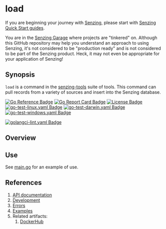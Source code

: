 # load

If you are beginning your journey with [Senzing],
please start with [Senzing Quick Start guides].

You are in the [Senzing Garage] where projects are "tinkered" on.
Although this GitHub repository may help you understand an approach to using Senzing,
it's not considered to be "production ready" and is not considered to be part of the Senzing product.
Heck, it may not even be appropriate for your application of Senzing!

## Synopsis

`load` is a command in the
[senzing-tools](https://github.com/senzing-garage/senzing-tools)
suite of tools.
This command can pull records from a variety of sources and insert into the Senzing database.

[![Go Reference Badge]][Package reference]
[![Go Report Card Badge]][Go Report Card]
[![License Badge]][License]
[![go-test-linux.yaml Badge]][go-test-linux.yaml]
[![go-test-darwin.yaml Badge]][go-test-darwin.yaml]
[![go-test-windows.yaml Badge]][go-test-windows.yaml]

[![golangci-lint.yaml Badge]][golangci-lint.yaml]

## Overview

## Use

See [main.go] for an example of use.

## References

1. [API documentation]
1. [Development]
1. [Errors]
1. [Examples]
1. Related artifacts:
    1. [DockerHub]

[API documentation]: https://pkg.go.dev/github.com/senzing-garage/load
[Development]: docs/development.md
[DockerHub]: https://hub.docker.com/r/senzing/load
[Errors]: docs/errors.md
[Examples]: docs/examples.md
[Go Reference Badge]: https://pkg.go.dev/badge/github.com/senzing-garage/load.svg
[Go Report Card Badge]: https://goreportcard.com/badge/github.com/senzing-garage/load
[Go Report Card]: https://goreportcard.com/report/github.com/senzing-garage/load
[go-test-darwin.yaml Badge]: https://github.com/senzing-garage/load/actions/workflows/go-test-darwin.yaml/badge.svg
[go-test-darwin.yaml]: https://github.com/senzing-garage/load/actions/workflows/go-test-darwin.yaml
[go-test-linux.yaml Badge]: https://github.com/senzing-garage/load/actions/workflows/go-test-linux.yaml/badge.svg
[go-test-linux.yaml]: https://github.com/senzing-garage/load/actions/workflows/go-test-linux.yaml
[go-test-windows.yaml Badge]: https://github.com/senzing-garage/load/actions/workflows/go-test-windows.yaml/badge.svg
[go-test-windows.yaml]: https://github.com/senzing-garage/load/actions/workflows/go-test-windows.yaml
[golangci-lint.yaml Badge]: https://github.com/senzing-garage/load/actions/workflows/golangci-lint.yaml/badge.svg
[golangci-lint.yaml]: https://github.com/senzing-garage/load/actions/workflows/golangci-lint.yaml
[License Badge]: https://img.shields.io/badge/License-Apache2-brightgreen.svg
[License]: https://github.com/senzing-garage/load/blob/main/LICENSE
[main.go]: main.go
[Package reference]: https://pkg.go.dev/github.com/senzing-garage/load
[Senzing Garage]: https://github.com/senzing-garage
[Senzing Quick Start guides]: https://docs.senzing.com/quickstart/
[Senzing]: https://senzing.com/
